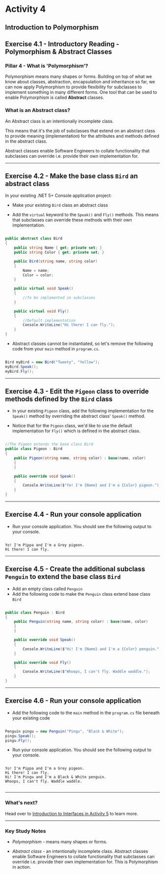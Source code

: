 # Activity 4
## Introduction to Polymorphism

## Exercise 4.1 - Introductory Reading - Polymorphism & Abstract Classes

### Pillar 4 - What is 'Polymorphism'?

Polymorphism means many shapes or forms. Building on top of what we know about classes, abstraction, encapsulation and inheritance so far, we can now apply Polymorphism to provide flexibility for subclasses to implement something in many different forms. One tool that can be used to enable Polymorphism is called **Abstract** classes.

### What is an Abstract class?

An Abstract class is an intentionally incomplete class. 

This means that it's the job of subclasses that extend on an abstract class to provide meaning (implementation) for the attributes and methods defined in the abstract class.

Abstract classes enable Software Engineers to collate functionality that subclasses can override i.e. provide their own implementation for.

---

## Exercise 4.2 - Make the base class `Bird` an abstract class

In your existing .NET 5+ Console application project:

- Make your existing `Bird` class an abstract class

- Add the `virtual` keyword to the `Speak()` and `Fly()` methods. This means that subclasses can override these methods with their own implementation.

```csharp

public abstract class Bird
{
    public string Name { get; private set; }
    public string Color { get; private set; }

    public Bird(string name, string color)
    {
        Name = name;
        Color = color;
    }

    public virtual void Speak() 
    {
        //To be implemented in subclasses
    }

    public virtual void Fly() 
    {
        //Default implementation
        Console.WriteLine("Hi there! I can fly.");
    }
}

```

- Abstract classes cannot be instantiated, so let's remove the following code from your `main` method in `program.cs`.

```csharp

Bird myBird = new Bird("Tweety", "Yellow");
myBird.Speak();
myBird.Fly();

```

---

## Exercise 4.3 - Edit the `Pigeon` class to override methods defined by the `Bird` class

- In your existing `Pigeon` class, add the following implementation for the `Speak()` method by overriding the abstract class' `Speak()` method.

- Notice that for the `Pigeon` class, we'd like to use the default implementation for `Fly()` which is defined in the abstract class.


```csharp

//The Pigeon extends the base class Bird
public class Pigeon : Bird
{
    public Pigeon(string name, string color) : base(name, color)
    {
    }

    public override void Speak() 
    {
        Console.WriteLine($"Yo! I'm {Name} and I'm a {Color} pigeon.");
    }
}

```

---
## Exercise 4.4 - Run your console application

- Run your console application. You should see the following output to your console.

```

Yo! I'm Pippa and I'm a Grey pigeon.
Hi there! I can fly.

```

---

## Exercise 4.5 - Create the additional subclass `Penguin` to extend the base class `Bird`

- Add an empty class called `Penguin`
- Add the following code to make the `Penguin` class extend base class `Bird`

```csharp

public class Penguin : Bird
{
    public Penguin(string name, string color) : base(name, color)
    {
    }

    public override void Speak() 
    {
        Console.WriteLine($"Hi! I'm {Name} and I'm a {Color} penguin.");
    }

    public override void Fly() 
    {
        Console.WriteLine($"Whoops, I can't fly. Waddle waddle.");
    }
}

```

---

## Exercise 4.6 - Run your console application

- Add the following code to the `main` method in the `program.cs` file beneath your existing code

```csharp

Penguin pingu = new Penguin("Pingu", "Black & White");
pingu.Speak();
pingu.Fly();

```

- Run your console application. You should see the following output to your console.

```

Yo! I'm Pippa and I'm a Grey pigeon.
Hi there! I can fly.
Hi! I'm Pingu and I'm a Black & White penguin.
Whoops, I can't fly. Waddle waddle.


```
---

### What's next?

Head over to [Introduction to Interfaces in Activity 5](./activity_5) to learn more.

---

### Key Study Notes

- *Polymorphism* - means many shapes or forms.

- *Abstract class* - an intentionally incomplete class. Abstract classes enable Software Engineers to collate functionality that subclasses can override i.e. provide their own implementation for. This is Polymorphism in action.